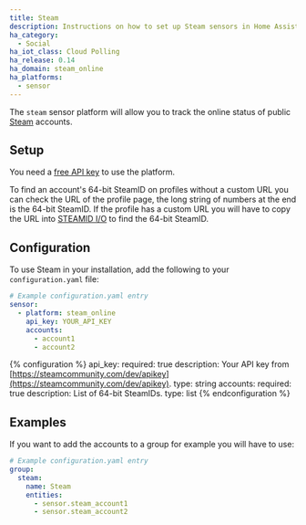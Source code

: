 ```yaml
---
title: Steam
description: Instructions on how to set up Steam sensors in Home Assistant.
ha_category:
  - Social
ha_iot_class: Cloud Polling
ha_release: 0.14
ha_domain: steam_online
ha_platforms:
  - sensor
---
```


The `steam` sensor platform will allow you to track the online status of public [Steam](https://steamcommunity.com) accounts.

## Setup

You need a [free API key](https://steamcommunity.com/dev/apikey) to use the platform.

To find an account's 64-bit SteamID on profiles without a custom URL you can check the URL of the profile page, the long string of numbers at the end is the 64-bit SteamID. If the profile has a custom URL you will have to copy the URL into [STEAMID I/O](https://steamid.io/) to find the 64-bit SteamID.

## Configuration

To use Steam in your installation, add the following to your `configuration.yaml` file:

```yaml
# Example configuration.yaml entry
sensor:
  - platform: steam_online
    api_key: YOUR_API_KEY
    accounts:
      - account1
      - account2
```

{% configuration %}
api_key:
  required: true
  description: Your API key from [https://steamcommunity.com/dev/apikey](https://steamcommunity.com/dev/apikey).
  type: string
accounts:
  required: true
  description: List of 64-bit SteamIDs.
  type: list
{% endconfiguration %}

## Examples

If you want to add the accounts to a group for example you will have to use:

```yaml
# Example configuration.yaml entry
group:
  steam:
    name: Steam
    entities:
      - sensor.steam_account1
      - sensor.steam_account2
```
